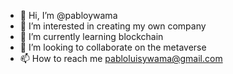 - 👋 Hi, I’m @pabloywama
- 👀 I’m interested in creating my own company
- 🌱 I’m currently learning blockchain
- 💞️ I’m looking to collaborate on the metaverse
- 📫 How to reach me pabloluisywama@gmail.com

<!---
pabloywama/pabloywama is a ✨ special ✨ repository because its `README.md` (this file) appears on your GitHub profile.
You can click the Preview link to take a look at your changes.
--->
